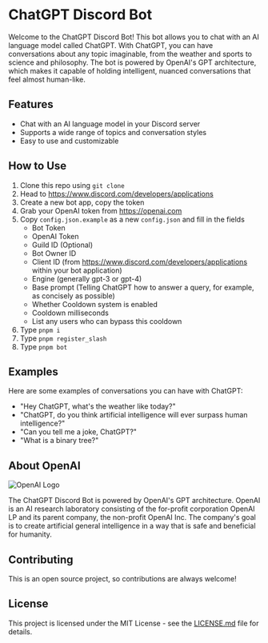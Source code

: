 # ChatGPT Discord Bot

Welcome to the ChatGPT Discord Bot! This bot allows you to chat with an AI language model called ChatGPT. With ChatGPT, you can have conversations about any topic imaginable, from the weather and sports to science and philosophy. The bot is powered by OpenAI's GPT architecture, which makes it capable of holding intelligent, nuanced conversations that feel almost human-like.

## Features

- Chat with an AI language model in your Discord server
- Supports a wide range of topics and conversation styles
- Easy to use and customizable

## How to Use

1. Clone this repo using `git clone`
2. Head to https://www.discord.com/developers/applications
3. Create a new bot app, copy the token
4. Grab your OpenAI token from https://openai.com
5. Copy `config.json.example` as a new `config.json` and fill in the fields
   - Bot Token
   - OpenAI Token
   - Guild ID (Optional)
   - Bot Owner ID
   - Client ID (from https://www.discord.com/developers/applications within your bot application)
   - Engine (generally gpt-3 or gpt-4)
   - Base prompt (Telling ChatGPT how to answer a query, for example, as concisely as possible)
   - Whether Cooldown system is enabled
   - Cooldown milliseconds
   - List any users who can bypass this cooldown
6. Type `pnpm i`
7. Type `pnpm register_slash`
8. Type `pnpm bot`

## Examples

Here are some examples of conversations you can have with ChatGPT:

- "Hey ChatGPT, what's the weather like today?"
- "ChatGPT, do you think artificial intelligence will ever surpass human intelligence?"
- "Can you tell me a joke, ChatGPT?"
- "What is a binary tree?"

## About OpenAI

![OpenAI Logo](https://upload.wikimedia.org/wikipedia/commons/thumb/4/4d/OpenAI_Logo.svg/1600px-OpenAI_Logo.svg.png?20221228112417)

The ChatGPT Discord Bot is powered by OpenAI's GPT architecture. OpenAI is an AI research laboratory consisting of the for-profit corporation OpenAI LP and its parent company, the non-profit OpenAI Inc. The company's goal is to create artificial general intelligence in a way that is safe and beneficial for humanity.

## Contributing

This is an open source project, so contributions are always welcome!

## License

This project is licensed under the MIT License - see the [LICENSE.md](https://github.com/yourusername/chatgpt-discord-bot/blob/main/LICENSE.md) file for details.
